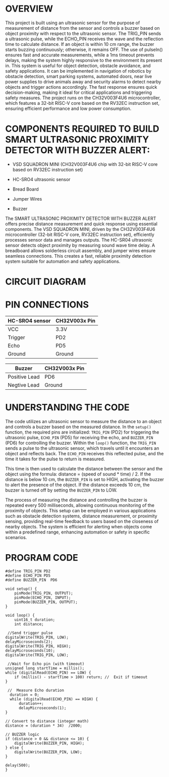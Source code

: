 # OVERVIEW #

 This project is built using an ultrasonic sensor for the purpose of measurement of distance from the sensor and controls a buzzer based on object proximity with respect to the ultrasonic sensor. The TRIG_PIN sends a ultrasonic pulse, while the ECHO_PIN receives the wave and the reflection time to calculate distance. If an object is within 10 cm range, the buzzer starts buzzing continuously; otherwise, it remains OFF. The use of pulseIn() ensures fast and accurate measurements, while a 1ms timeout prevents delays, making the system highly responsive to the environment its present in.
This system is useful for object detection, obstacle avoidance, and safety applications. It can be implemented in navigation of robotics by obstacle detection, smart parking systems, automated doors, near live power supplies to drive animals away and security alarms to detect nearby objects and trigger actions accordingly. The fast response ensures quick decision-making, making it ideal for critical applications and triggering safety measures. The project runs on the CH32V003F4U6 microcontroller, which features a 32-bit RISC-V core based on the RV32EC instruction set, ensuring efficient performance and low power consumption.

# COMPONENTS REQUIRED TO BUILD SMART ULTRASONIC PROXIMITY DETECTOR WITH BUZZER ALERT: #
* VSD SQUADRON MINI (CH32V003F4U6 chip with 32-bit RISC-V core based on RV32EC instruction set)

* HC-SRO4 ultrasonic sensor

* Bread Board

* Jumper Wires

*  Buzzer 

The SMART ULTRASONIC PROXIMITY DETECTOR WITH BUZZER ALERT offers precise distance measurement and quick response using essential components. The VSD SQUADRON MINI, driven by the CH32V003F4U6 microcontroller (32-bit RISC-V core, RV32EC instruction set), efficiently processes sensor data and manages outputs. The HC-SR04 ultrasonic sensor detects object proximity by measuring sound wave time delay. A breadboard allows solderless circuit assembly, and jumper wires ensure seamless connections. This creates a fast, reliable proximity detection system suitable for automation and safety applications.

# CIRCUIT DIAGRAM #

# PIN CONNECTIONS #
HC-SRO4 sensor | CH32V003x Pin
---------------|---------------
VCC            |   3.3V
Trigger        |   PD2
Echo           |   PD5
Ground         |  Ground

Buzzer         |  CH32V003x Pin
---------------|--------
Positive Lead  |  PD6
Negtive Lead   |  Ground

# UNDERSTANDING THE CODE #
The code utilizes an ultrasonic sensor to measure the distance to an object and controls a buzzer based on the measured distance. In the `setup()` function, the required pins are initialized: `TRIG_PIN` (PD2) for triggering the ultrasonic pulse, `ECHO_PIN` (PD5) for receiving the echo, and `BUZZER_PIN` (PD6) for controlling the buzzer. Within the `loop()` function, the `TRIG_PIN` sends a pulse to the ultrasonic sensor, which travels until it encounters an object and reflects back. The `ECHO_PIN` receives this reflected pulse, and the time it takes for the pulse to return is measured.

This time is then used to calculate the distance between the sensor and the object using the formula: distance = (speed of sound * time) / 2. If the distance is below 10 cm, the `BUZZER_PIN` is set to HIGH, activating the buzzer to alert the presence of the object. If the distance exceeds 10 cm, the buzzer is turned off by setting the `BUZZER_PIN` to LOW.

The process of measuring the distance and controlling the buzzer is repeated every 500 milliseconds, allowing continuous monitoring of the proximity of objects. This setup can be employed in various applications such as obstacle detection systems, distance measurement, or proximity sensing, providing real-time feedback to users based on the closeness of nearby objects. The system is efficient for alerting when objects come within a predefined range, enhancing automation or safety in specific scenarios.

# PROGRAM CODE #


    #define TRIG_PIN PD2  
    #define ECHO_PIN PD5  
    #define BUZZER_PIN  PD6  

    void setup() {
        pinMode(TRIG_PIN, OUTPUT);
        pinMode(ECHO_PIN, INPUT);
        pinMode(BUZZER_PIN, OUTPUT);
    }
    
    void loop() {
        uint16_t duration;
        int distance;

     //Send trigger pulse
    digitalWrite(TRIG_PIN, LOW);
    delayMicroseconds(2);
    digitalWrite(TRIG_PIN, HIGH);
    delayMicroseconds(10);
    digitalWrite(TRIG_PIN, LOW);

     //Wait for Echo pin (with timeout)
    unsigned long startTime = millis();
    while (digitalRead(ECHO_PIN) == LOW) {
        if (millis() - startTime > 100) return; //  Exit if timeout
    }

     //  Measure Echo duration
      duration = 0;
      while (digitalRead(ECHO_PIN) == HIGH) {
          duration++;
          delayMicroseconds(1);
    }

    // Convert to distance (integer math)
    distance = (duration * 34)  /2000;

    // BUZZER logic
    if (distance > 0 && distance <= 10) {
        digitalWrite(BUZZER_PIN, HIGH);
    } else {
        digitalWrite(BUZZER_PIN, LOW);
    }

    delay(500);
    }



